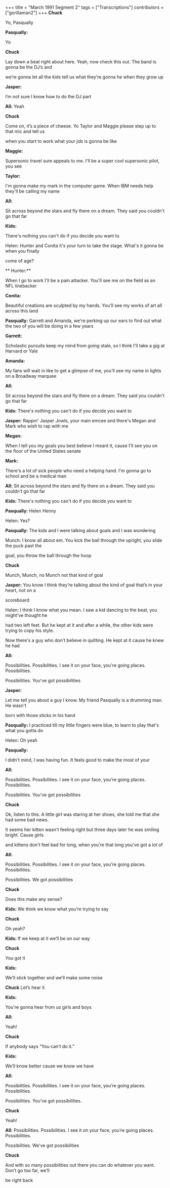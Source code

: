 +++
title = "March 1991 Segment 2"
tags = ["Transcriptions"]
contributors = ["gorillaman2"]
+++
**Chuck**


 Yo, Pasqually



 **Pasqually:** 



Yo



 **Chuck**


 Lay down a beat right about here. Yeah, now check this out. The band is gonna be the DJ’s and 

we’re gonna let all the kids tell us what they’re gonna he when they grow up 



**Jasper:**



 I’m not sure I know how to do the DJ part 



**All:** Yeah 



**Chuck**


 Come on, it’s a piece of cheese. Yo Taylor and Maggie please step up to that mic and tell us 

when you start to work what your job is gonna be like 



**Maggie:**


 Supersonic travel sure appeals to me. I'll be a super cool supersonic pilot, you see 


**Taylor:**


 I'm gonna make my mark in the computer game. When IBM needs help they'll be calling my name 


**All:** 


Sit across beyond the stars and fly there on a dream. They said you couldn't go that far 


**Kids:**


 There's nothing you can't do if you decide you want to 


Helen: Hunter and Conita it's your turn to take the stage. What's it gonna be when you finally 

come of age?


** Hunter:** 


When I go to work I'll be a pain attacker. You'll see me on the field as an NFL linebacker 


**Conita:**


 Beautiful creations are sculpted by my hands. You'll see my works of art all across this land 


**Pasqually:** Garrett and Amanda, we're perking up our ears to find out what the two of you will be doing in a few years 


**Garrett:** 


Scholastic pursuits keep my mind from going stale, so I think I'll take a gig at Harvard or Yale 


**Amanda:** 


My fans will wait in like to get a glimpse of me, you’ll see my name in lights on a Broadway marquee 


**All:** 


Sit across beyond the stars and fly there on a dream. They said you couldn't go that far 


**Kids:** There's nothing you can't do if you decide you want to 


**Jasper:** Rappin' Jasper Jowls, your main emcee and there's Megan and Mark who wish to rap with me 


**Megan:** 



When I tell you my goals you best believe I meant it, cause I'll see you on the floor of the United States senate 


**Mark:** 


There's a lot of sick people who need a helping hand. I'm gonna go to school and be a medical man 


**All:** Sit across beyond the stars and fly there on a dream. They said you couldn't go that far 


**Kids:** There's nothing you can't do if you decide you want to 


**Pasqually:** Helen Henny 


Helen: Yes? 


**Pasqually:** The kids and I were talking about goals and I was wondering 


Munch: I know all about em. You kick the ball through the upright, you slide the puck past the 

goal, you throw the ball through the hoop 


**Chuck**

 Munch, Munch, no Munch not that kind of goal 


**Jasper:** You know I think they’re talking about the kind of goal that’s in your heart, not on a 

scoreboard


Helen: I think I know what you mean. I saw a kid dancing to the beat, you might've thought he 

had two left feet. But he kept at it and after a while, the other kids were trying to copy his style. 

Now there's a guy who don't believe in quitting. He kept at it cause he knew he had


**All:** 


Possibilities. Possibilities. I see it on your face, you're going places. Possibilities. 

Possibilities. You've got possibilities 


**Jasper:** 


Let me tell you about a guy I know. My friend Pasqually is a drumming man. He wasn't 

born with those sticks in his hand


 **Pasqually:** I practiced till my little fingers were blue, to learn to play that's what you gotta do 


Helen: Oh yeah 


**Pasqually:**


 I didn't mind, I was having fun. It feels good to make the most of your 


**All:**


 Possibilities. Possibilities. I see it on your face, you're going places. Possibilities. 

Possibilities. You've got possibilities 


**Chuck**


 Ok, listen to this. A little girl was staring at her shoes, she told me that she had some bad news. 

It seems her kitten wasn't feeling right but three days later he was smiling bright. Cause girls 

and kittens don't feel bad for long, when you're that long you've got a lot of


 **All:**


 Possibilities. Possibilities. I see it on your face, you're going places. Possibilities. 

Possibilities. We got possibilities 


**Chuck**


 Does this make any sense? 


**Kids:** We think we know what you’re trying to say 


**Chuck**


 Oh yeah? 


**Kids:** If we keep at it we’ll be on our way


**Chuck**


 You got it 


**Kids:**


 We’ll stick together and we’ll make some noise 


**Chuck** Let’s hear it 



**Kids:** 


You're gonna hear from us girls and boys 


**All:** 

Yeah! 


**Chuck**


 If anybody says “You can’t do it.” 


**Kids:**


 We’ll know better cause we know we have 


**All:**


 Possibilities. Possibilities. I see it on your face, you’re going places. Possibilities. 

Possibilities. You’ve got possibilities. 


**Chuck** 

Yeah! 


**All:** Possibilities. Possibilities. I see it on your face, you’re going places. Possibilities. 

Possibilities. We’ve got possibilities 


**Chuck**


 And with so many possibilities out there you can do whatever you want. Don’t go too far, we’ll 

be right back
